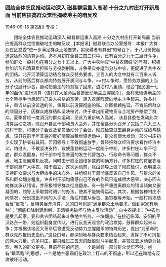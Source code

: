 ### 团结全体农民推动运动深入  磁县群运重入高潮  十分之九村庄打开新局面  当前应提高群众觉悟揭破地主的暗反攻

1946-09-18
第2版()
专栏：

　　团结全体农民推动运动深入
    磁县群运重入高潮
    十分之九村庄打开新局面
    当前应提高群众觉悟揭破地主的暗反攻
    【本报讯】磁县联合办公室报导：本报广大群众在区党委“进一步满足群众土地要求，实现耕者有其田”的号召下，于八月份掀起迅速猛烈的清算运动。迄本月初在全县三四三村中，已有百分之九十二展开斗争。参加群众一般村均在百分之七十五以上。广大中农响应“中贫农团结”的号召，积极参加诉苦和清算负担账与劳役剥削账，斗争果实亦适当分与中农，更促进了贫中农的团结。北开河清算运动结合群众反特务要求，三百人的大会中就有二百来人诉苦，从前的落后群众都向特务展开质问与斗争。××村斗争时，受特务欺骗的上当分子也展开诉苦，自动把逃走的特务捉了回来。边沿村八里铺，结合“报民国十七年的血仇”进行清算（该村在大革命后曾遭反动地主血腥屠杀），全村激愤连地主的七个黑枪手也想起自己亲人被杀的冤苦，转入农民阵营向地主斗争起来。许多村庄，重诉从前没诉透的苦，重算以前没算彻底的账。企图抵赖拖延，不肯赔偿群众的顽固分子，因群众成群结队坚决催讨，终于拿出所藏物资与土地房产赔偿了群众。夏季曾经一度消沉的群众运动，至此乃重新转入高潮。
    该县县委在发动此次清算运动之初，除召开县区干部动员大会外，并在全县分头召开了包括二六九三人的村干部、积极分子会议及党员活动分子会议，彻底检查过去翻身运动的成绩与缺点。该县在前半年普遍的反奸清算减租增资运动中，群众有很大发动，部分村庄初步实现了耕者有其田。但因领导上不敢彻底放手，曾经把群众经济要求看作经济主义，怕过火，不敢坚决支持，致使蓬勃的运动一度陷于中断。许多村庄斗争不彻底，群众没翻身，村干部中相当普遍的发生代替包办、行政命令等问题，群众不满、地主恶霸乘机反攻。同时由于缺乏团结多数的明确方针，许多村庄的贫雇农与干部脱离广大中农，陷于孤立，这次运动前，除由领导上做了彻底检讨，表明坚决支持群众要求与大胆放手的决心外，并组织村干部彻底反省自己作风、与群众的关系和群众翻身程度。许多村干部均痛感自己不良的作风已造成很大恶果，决心回去向群众承认错误，并积极领导群众彻底翻身。有一些严重脱离群众的错误倾向又很凝固的，领导上采取暂时调训的办法，使其不能妨碍运动。其次，根据各种村庄不同情况，分别提出不同的入手法：落后村要从诉苦、追穷根等开始，一般村则须结合反“反攻”，反特务展开清算。总的口号则是“满足群众土地要求，做到家家有地种”；“彻底扫除封建剥削、肃清特务破坏与地主反攻活动”；向中农提出：“中农也是受苦起家，要和贫农团结起来斗争地主特务，一块翻身。”在接近临漳、安阳的平汉路东一带，则组织翻身宣传队，进行反变天谣言的政治攻势，鼓舞群众起来斗争；并根据该地区大革命后曾遭受反动势力血腥屠杀的特殊历史，提出“为革命的群众先烈报历史血仇。”这些口号，都深刻地与群众要求结合起来，发挥了不可抗拒的伟大力量。许多村庄，都只经过三五天的酝酿就斗争起来，并较过去运动更为猛烈，卷入的群众更多。目前存在的问题，一个是尚有一部分群众觉悟不够，抱有“跟着跑”的思想，一个是地主恶霸们在政治上打击的不彻底，所以还在暗地有反攻破坏活动。
